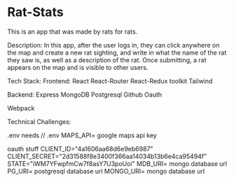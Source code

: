 # Rat-Stats
This is an app that was made by rats for rats.

Description:
In this app, after the user logs in, they can click anywhere on the map and create a new rat sighting, and write in what the 
name of the rat they saw is, as well as a description of the rat. Once submitting, a rat appears on the map and is 
visible to other users.

Tech Stack:
  Frontend:
    React
    React-Router
    React-Redux toolkit
    Tailwind

  Backend:
    Express
    MongoDB
    Postgresql
    Github Oauth

  Webpack
  
Technical Challenges:



.env needs
// .env
MAPS_API= google maps api key

oauth stuff
CLIENT_ID="4a1606aa68d6e9eb6987"
CLIENT_SECRET="2d31588f8e3400f366aa14034b13b6e4ca95494f"
STATE="iWM7YFwpfmCw7f8asY7U3poUoi"
MDB_URI= mongo database url
PG_URI= postgresql database url
MONGO_URI= mongo database url
